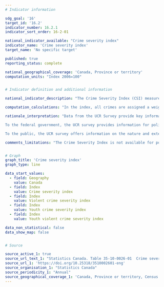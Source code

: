 ```yaml
---
# Indicator information

sdg_goal: '16'
target_id: '16.2'
indicator_number: 16.2.1
indicator_sort_order: 16-2-01

national_indicator_available: "Crime severity index"
indicator_name: 'Crime severity index'
target_name: 'No specific target'

published: true
reporting_status: complete

national_geographical_coverage: 'Canada, Province or territory'
computation_units: "Index 2006=100"


# Indicator definition and additional information

national_indicator_description: "The Crime Severity Index (CSI) measures changes in the level of severity of police-reported crime in Canada from year to year. The crime severity index includes all Criminal Code violations including traffic, as well as drug violations and all Federal Statutes."

computation_calculations: "In the index, all crimes are assigned a weight based on their seriousness. The level of seriousness is based on actual sentences handed down by the courts in all provinces and territories. More serious crimes are assigned higher weights, less serious offences lower weights. As a result, more serious offences have a greater impact on changes in the index. The PRCSI is standardized to 100 in base year 2006."

rationale_interpretation: "Data from the UCR Survey provide key information for crime analysis, resource planning and program development for the policing community. Municipal and provincial governments use the data to aid decisions about the distribution of police resources, definitions of provincial standards and for comparisons with other departments and provinces or territories.

To the federal government, the UCR survey provides information for policy and legislative development, evaluation of new legislative initiatives, and international comparisons.

To the public, the UCR survey offers information on the nature and extent of police-reported crime and crime trends in Canada. As well, media, academics and researchers use these data to examine specific issues about crime."

comments_limitations: "The Crime Severity Index is not available for police services or detachments with populations less than 1,000. Data for police services or detachments with populations less than 5,000 should be used with caution."


# Graph
graph_title: 'Crime severity index'
graph_type: line

data_start_values:
  - field: Geography
    value: Canada
  - field: Index
    value: Crime severity index
  - field: Index
    value: Violent crime severity index
  - field: Index
    value: Youth crime severity index
  - field: Index
    value: Youth violent crime severity index

data_non_statistical: false
data_show_map: false


# Source

source_active_1: true
source_url_text_1: "Statistics Canada. Table 35-10-0026-01  Crime severity index and weighted clearance rates, Canada, provinces, territories and Census Metropolitan Areas"
source_url_1: 'https://doi.org/10.25318/3510002601-eng'
source_organisation_1: "Statistics Canada"
source_periodicity_1: "Annual"
source_geographical_coverage_1: 'Canada, Province or territory, Census metropolitan area, Census metropolitan area part'
---
```

